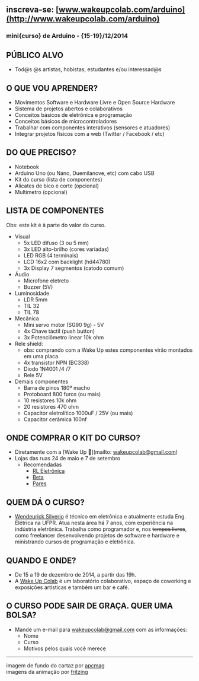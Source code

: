 <!-----
layout: page
title: arduino-wakeupcolab-diciembre-2014
permalink: /arduino-wakeup/
---
<canvas id="p5-sketch-center" data-processing-sources="{{ site.baseurl }}/assets/pde/arduino_curso_cham.pde" width="400" height="200"></canvas>-->

## inscreva-se: [www.wakeupcolab.com/arduino](http://www.wakeupcolab.com/arduino)

### mini{curso} de Arduino - {15-19}/12/2014

<!-- ![cartaz](http://static.squarespace.com/static/5380aa2de4b037295d96ed9f/t/546d1503e4b0b9db08c64f92/1416434948015/Curso_meu.jpg) -->

## PÚBLICO ALVO
- Tod@s @s artistas, hobistas, estudantes e/ou interessad@s

## O QUE VOU APRENDER?
- Movimentos Software e Hardware Livre e Open Source Hardware
- Sistema de projetos abertos e colaborativos
- Conceitos básicos de eletrônica e programação
- Conceitos básicos de microcontroladores
- Trabalhar com componentes interativos (sensores e atuadores)
- Integrar projetos físicos com a web (Twitter / Facebook / etc)

## DO QUE PRECISO?  
- Notebook
- Arduino Uno (ou Nano, Duemilanove, etc) com cabo USB
- Kit do curso (lista de componentes)
- Alicates de bico e corte (opcional)
- Multímetro (opcional)

<!--## AGENDA  

* [lunes](#)
* [martes](#)
* [miércoles](#)
* [viernes](#)
* [jueves](#)
* [~~sábado~~](#)-->

## LISTA DE COMPONENTES
Obs: este kit é à parte do valor do curso.  

- Visual
    - 5x LED difuso (3 ou 5 mm)
    - 3x LED alto-brilho (cores variadas)
    - LED RGB (4 terminais)
    - LCD 16x2 com backlight (hd44780)
    - 3x Display 7 segmentos (catodo comum)
- Áudio
    - Microfone eletreto
    - Buzzer (5V)
- Luminosidade
    - LDR 5mm
    - TIL 32
    - TIL 78
- Mecânica
    - Mini servo motor (SG90 9g) - 5V
    - 4x Chave táctil (push button)
    - 3x Potenciômetro linear 10k ohm
- Rele shield:
    - obs: comprando com a Wake Up estes componentes virão montados em uma placa
    - 4x transistor NPN (BC338)
    - Diodo 1N4001 /4 /7
    - Rele 5V
- Demais componentes
    - Barra de pinos 180º macho
    - Protoboard 800 furos (ou mais)
    - 10 resistores 10k ohm
    - 20 resistores 470 ohm
    - Capacitor eletrolítico 1000uF / 25V (ou mais)
    - Capacitor cerâmica 100nf

## ONDE COMPRAR O KIT DO CURSO?
* Diretamente com a [Wake Up :email:](mailto: wakeupcolab@gmail.com)
* Lojas das ruas 24 de maio e 7 de setembro
	- Recomendadas
		- [RL Eletrônica](http://www.rleletronica.com.br/)
		- [Beta](http://www.betacomercial.com.br/)
		- [Pares](http://www.paresteck.com.br/)

## QUEM DÁ O CURSO?
- [Wendeurick Silverio](https://twitter.com/obelonave) é técnico em eletrônica e atualmente estuda Eng. Elétrica na UFPR. Atua nesta área há 7 anos, com experiência na indústria eletrônica. Trabalha como programador e, nos ~~tempos livres~~, como freelancer desenvolvendo projetos de software e hardware e ministrando cursos de programação e eletrônica.

## QUANDO E ONDE?
- De 15 a 19 de dezembro de 2014, a partir das 19h.
- A [Wake Up Colab](http://www.wakeupcolab.com/conceito/) é um laboratório colaborativo, espaço de coworking e exposições artísticas e também um bar e café.  
<!--<p align=center>
![olho](http://static.squarespace.com/static/5380aa2de4b037295d96ed9f/t/53c55c7de4b0caa47b290726/1416437210051/?format=400w)  </p>-->

## O CURSO PODE SAIR DE GRAÇA. QUER UMA BOLSA?
- Mande um e-mail para wakeupcolab@gmail.com com as informações:
	- Nome
	- Curso
	- Motivos pelos quais você merece



* * *
imagem de fundo do cartaz por [apcmag](http://apcmag.com)  
imagens da animação por [fritzing](http://fritzing.org/)
